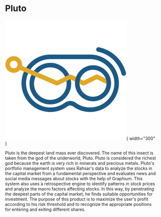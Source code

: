 # Pluto

![pluto-logo](../statics/img/pluto-logo.svg){ width="300" }


Pluto is the deepest land mass ever discovered. The name of this insect is taken from the god of the underworld, Pluto. Pluto is considered the richest god because the earth is very rich in minerals and precious metals. Pluto's portfolio management system uses Rahsar's data to analyze the stocks in the capital market from a fundamental perspective and evaluates news and social media messages about stocks with the help of Graphium. This system also uses a retrospective engine to identify patterns in stock prices and analyze the macro factors affecting stocks. In this way, by penetrating the deepest parts of the capital market, he finds suitable opportunities for investment. The purpose of this product is to maximize the user's profit according to his risk threshold and to recognize the appropriate positions for entering and exiting different shares.
